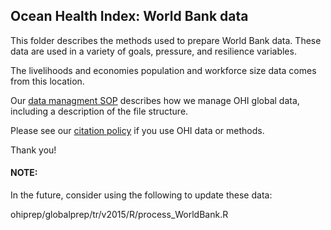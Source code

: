## Ocean Health Index: World Bank data

This folder describes the methods used to prepare World Bank data.  These data are used in a variety of goals, pressure, and resilience variables.

The livelihoods and economies population and workforce size data comes from this location.

Our [data managment SOP](https://rawgit.com/OHI-Science/ohiprep/master/src/dataOrganization_SOP.html) describes how we manage OHI global data, including a description of the file structure.

Please see our [citation policy](http://ohi-science.org/citation-policy/) if you use OHI data or methods.

Thank you!


#### NOTE:
In the future, consider using the following to update these data:

ohiprep/globalprep/tr/v2015/R/process_WorldBank.R